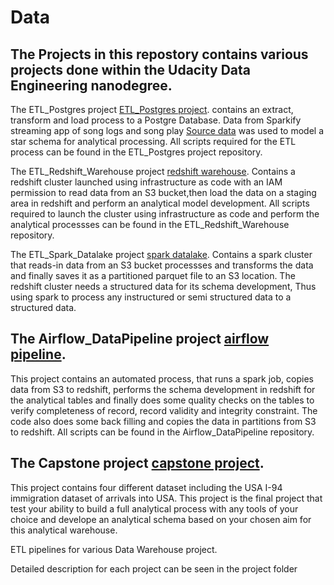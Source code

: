 # Data 

## The Projects in this repostory contains various projects done within the Udacity Data Engineering nanodegree.

The ETL_Postgres project [ETL_Postgres project](). contains an extract, transform and load process 
to a Postgre Database.
Data from Sparkify streaming app of song logs and song play [Source data]() was used to model
a star schema for analytical processing. All scripts required for the ETL process can be 
found in the ETL_Postgres project repository.


The ETL_Redshift_Warehouse project [redshift warehouse](). Contains a redshift cluster launched using 
infrastructure as code with an IAM permission to read data from an S3 bucket,then load the data 
on a staging area in redshift and perform an analytical model development. All scripts required to 
launch the cluster using infrastructure as code and perform the analytical processses can be found in the 
ETL_Redshift_Warehouse repository.

The ETL_Spark_Datalake project [spark datalake](). Contains a spark cluster that reads-in data 
from an S3 bucket processses and transforms the data and finally saves it as a partitioned parquet file to 
an S3 location. The redshift cluster needs a structured data for its schema development, Thus using 
spark to process any instructured or semi structured data to a structured data.


## The Airflow_DataPipeline project  [airflow pipeline](https://github.com/CharlesIro1125/DataWarehouse/tree/master/Airflow_DataPipeline/home/airflow).
This project contains an automated process, that runs a spark job,
copies data from S3 to redshift, performs the schema development in redshift for the analytical tables 
and finally does some quality checks on the tables to verify completeness of record, record validity and 
integrity constraint. The code also does some back filling and copies the data in partitions from S3 to 
redshift. All scripts can be found in the Airflow_DataPipeline repository.


## The Capstone project  [capstone project](https://github.com/CharlesIro1125/DataWarehouse/tree/master/CapstoneProject).
This project contains four different dataset including the USA I-94 immigration 
dataset of arrivals into USA. This project is the final project that test your ability to build a full analytical
process with any tools of your choice and develope an analytical schema based on your chosen aim for this analytical
warehouse.
 


ETL pipelines for various Data Warehouse project.

Detailed description for each project can be seen in the project folder
